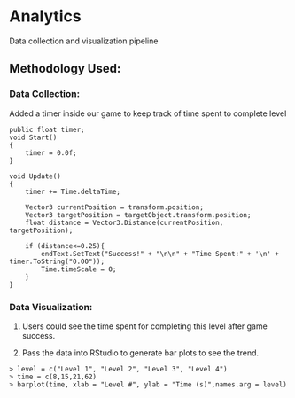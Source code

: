 # Analytics
Data collection and visualization pipeline

## Methodology Used: 
### Data Collection:

Added a timer inside our game to keep track of time spent to complete level

```
public float timer;
void Start()
{
    timer = 0.0f;
}

void Update()
{
    timer += Time.deltaTime;

    Vector3 currentPosition = transform.position;
    Vector3 targetPosition = targetObject.transform.position;
    float distance = Vector3.Distance(currentPosition, targetPosition);

    if (distance<=0.25){
        endText.SetText("Success!" + "\n\n" + "Time Spent:" + '\n' + timer.ToString("0.00"));
        Time.timeScale = 0; 
    }
}
```

### Data Visualization:
1. Users could see the time spent for completing this level after game success.
   
2. Pass the data into RStudio to generate bar plots to see the trend.

```
> level = c("Level 1", "Level 2", "Level 3", "Level 4")
> time = c(8,15,21,62)
> barplot(time, xlab = "Level #", ylab = "Time (s)",names.arg = level)
```
